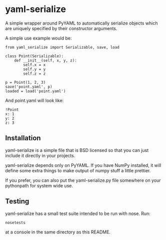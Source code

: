 yaml-serialize
==============

A simple wrapper around PyYAML to automatically serialize objects
which are uniquely specified by their constructor arguments.

A simple use example would be:

    from yaml_serialize import Serializable, save, load

    class Point(Serializable):
        def __init__(self, x, y, z):
            self.x = x
            self.y = y
            self.z = z

    p = Point(1, 2, 3)
    save('point.yaml', p)
    loaded = load('point.yaml')

And point.yaml will look like:

    !Point
    x: 1
    y: 2
    z: 3

Installation
------------

yaml-serialize is a simple file that is BSD licensed so that you can
just include it directly in your projects.

yaml-serialize depends only on PyYAML. If you have NumPy installed, it will
define some extra things to make output of numpy stuff a little prettier.

If you prefer, you can also put the yaml-serialize.py file somewhere on your
pythonpath for system wide use.

Testing
-------

yaml-serialize has a small test suite intended to be run with nose. Run:

    nosetests

at a console in the same directory as this README.
